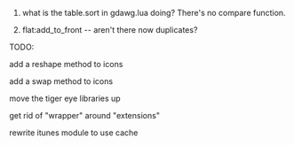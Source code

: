 
1. what is the table.sort in gdawg.lua doing? There's no compare function.

2. flat:add_to_front -- aren't there now duplicates?

TODO:

add a reshape method to icons

add a swap method to icons

move the tiger eye libraries up

get rid of "wrapper" around "extensions"

rewrite itunes module to use cache


